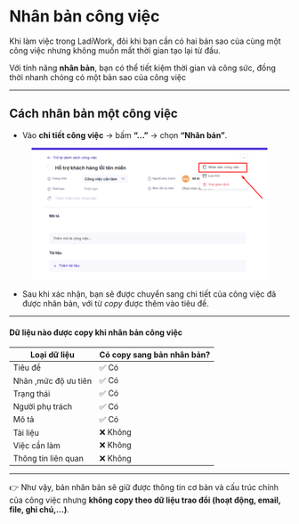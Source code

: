 # Nhân bản công việc

Khi làm việc trong LadiWork, đôi khi bạn cần có hai bản sao của cùng một công việc nhưng không muốn mất thời gian tạo lại từ đầu.

Với tính năng **nhân bản**, bạn có thể tiết kiệm thời gian và công sức, đồng thời nhanh chóng có một bản sao của công việc

***

## Cách nhân bản một công việc

* Vào **chi tiết công việc** → bấm **“...”** → chọn **“Nhân bản”**.

<figure><img src="../../../.gitbook/assets/image (7).png" alt=""><figcaption></figcaption></figure>

* Sau khi xác nhận, bạn sẽ được chuyển sang chi tiết của công việc đã được nhân bản, với từ _copy_ được thêm vào tiêu đề.

***

#### Dữ liệu nào được copy khi nhân bản công việc

| Loại dữ liệu         | Có copy sang bản nhân bản? |
| -------------------- | -------------------------- |
| Tiêu đề              | ✅ Có                       |
| Nhãn ,mức độ ưu tiên | ✅ Có                       |
| Trạng thái           | ✅ Có                       |
| Người phụ trách      | ✅ Có                       |
| Mô tả                | ✅ Có                       |
| Tài liệu             | ❌ Không                    |
| Việc cần làm         | ❌ Không                    |
| Thông tin liên quan  | ❌ Không                    |

***

👉 Như vậy, bản nhân bản sẽ giữ được thông tin cơ bản và cấu trúc chính của công việc nhưng **không copy theo dữ liệu trao đổi (hoạt động, email, file, ghi chú,…)**.
